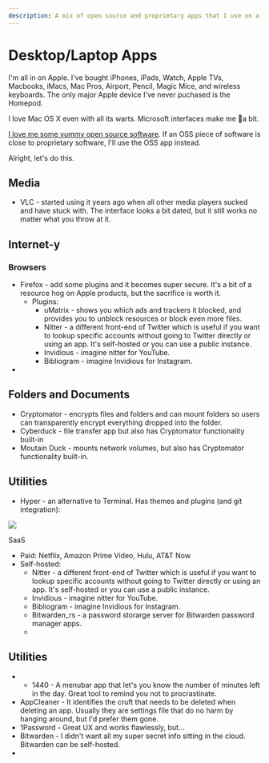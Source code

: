 ```yaml
---
description: A mix of open source and proprietary apps that I use on a daily basis.
---
```


# Desktop/Laptop Apps

I'm all in on Apple. I've bought iPhones, iPads, Watch, Apple TVs, Macbooks, iMacs, Mac Pros, Airport, Pencil, Magic Mice, and wireless keyboards. The only major Apple device I've never puchased is the Homepod.

I love Mac OS X even with all its warts. Microsoft interfaces make me 🤮a bit.

[I love me some yummy open source software](https://fridge.ubuntu.com/2008/11/20/ubuntu-hall-of-fame/). If an OSS piece of software is close to proprietary software, I'll use the OSS app instead.

Alright, let's do this.

## Media

* VLC - started using it years ago when all other media players sucked and have stuck with. The interface looks a bit dated, but it still works no matter what you throw at it.

## Internet-y

### Browsers

* Firefox - add some plugins and it becomes super secure. It's a bit of a resource hog on Apple products, but the sacrifice is worth it.
  * Plugins:
    * uMatrix - shows you which ads and trackers it blocked, and provides you to unblock resources or block even more files.
    * Nitter - a different front-end of Twitter which is useful if you want to lookup specific accounts without going to Twitter directly or using an app. It's self-hosted or you can use a public instance.
    * Invidious - imagine nitter for YouTube.
    * Bibliogram - imagine Invidious for Instagram.
* 
## Folders and Documents

* Cryptomator - encrypts files and folders and can mount folders so users can transparently encrypt everything dropped into the folder.
* Cyberduck - file transfer app but also has Cryptomator functionality built-in
* Moutain Duck - mounts network volumes, but also has Cryptomator functionality built-in.

## Utilities

* Hyper - an alternative to Terminal. Has themes and plugins \(and git integration\):

![](https://s3.us-east-2.wasabisys.com/assets.nali.org/images/mainsite/_2020/terminal-zsh-hyper.png)

SaaS

* Paid: Netflix, Amazon Prime Video, Hulu, AT&T Now
* Self-hosted:
  * Nitter - a different front-end of Twitter which is useful if you want to lookup specific accounts without going to Twitter directly or using an app. It's self-hosted or you can use a public instance.
  * Invidious - imagine nitter for YouTube.
  * Bibliogram - imagine Invidious for Instagram.
  * Bitwarden\_rs - a password storarge server for Bitwarden password manager apps.
  * 

## Utilities

* * 1440 - A menubar app that let's you know the number of minutes left in the day. Great tool to remind you not to procrastinate.
* AppCleaner - It identifies the cruft that needs to be deleted when deleting an app. Usually they are settings file that do no harm by hanging around, but I'd prefer them gone.
* 1Password - Great UX and works flawlessly, but...
* Bitwarden - I didn't want all my super secret info sitting in the cloud. Bitwarden can be self-hosted.
* 
